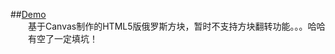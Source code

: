##[Demo](http://czhcn.top/works/Canvas/Tetris/)  
　　基于Canvas制作的HTML5版俄罗斯方块，暂时不支持方块翻转功能。。。哈哈  
　　有空了一定填坑！

